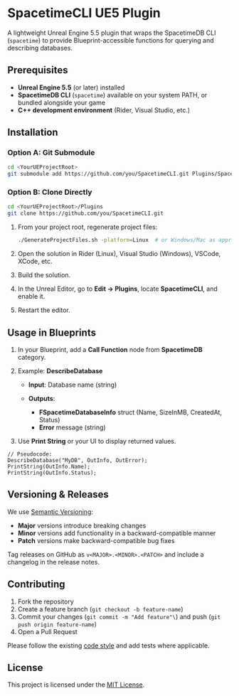 # SpacetimeCLI UE5 Plugin

A lightweight Unreal Engine 5.5 plugin that wraps the SpacetimeDB CLI (`spacetime`) to provide Blueprint-accessible functions for querying and describing databases.

## Prerequisites

* **Unreal Engine 5.5** (or later) installed
* **SpacetimeDB CLI** (`spacetime`) available on your system PATH, or bundled alongside your game
* **C++ development environment** (Rider, Visual Studio, etc.)

## Installation

### Option A: Git Submodule

```bash
cd <YourUEProjectRoot>
git submodule add https://github.com/you/SpacetimeCLI.git Plugins/SpacetimeCLI
```

### Option B: Clone Directly

```bash
cd <YourUEProjectRoot>/Plugins
git clone https://github.com/you/SpacetimeCLI.git
```

1. From your project root, regenerate project files:

   ```bash
   ./GenerateProjectFiles.sh -platform=Linux  # or Windows/Mac as appropriate
   ```
2. Open the solution in Rider (Linux), Visual Studio (Windows), VSCode, XCode, etc.
3. Build the solution.
4. In the Unreal Editor, go to **Edit → Plugins**, locate **SpacetimeCLI**, and enable it.
5. Restart the editor.

## Usage in Blueprints

1. In your Blueprint, add a **Call Function** node from **SpacetimeDB** category.
2. Example: **DescribeDatabase**

    * **Input**: Database name (string)
    * **Outputs**:

        * **FSpacetimeDatabaseInfo** struct (Name, SizeInMB, CreatedAt, Status)
        * **Error** message (string)
3. Use **Print String** or your UI to display returned values.

```blueprint
// Pseudocode:
DescribeDatabase("MyDB", OutInfo, OutError);
PrintString(OutInfo.Name);
PrintString(OutInfo.Status);
```

## Versioning & Releases

We use [Semantic Versioning](https://semver.org/):

* **Major** versions introduce breaking changes
* **Minor** versions add functionality in a backward-compatible manner
* **Patch** versions make backward-compatible bug fixes

Tag releases on GitHub as `v<MAJOR>.<MINOR>.<PATCH>` and include a changelog in the release notes.

## Contributing

1. Fork the repository
2. Create a feature branch (`git checkout -b feature-name`)
3. Commit your changes (`git commit -m "Add feature"\`) and push (`git push origin feature-name`)
4. Open a Pull Request

Please follow the existing [code style](https://dev.epicgames.com/documentation/en-us/unreal-engine/epic-cplusplus-coding-standard-for-unreal-engine) and add tests where applicable.

## License

This project is licensed under the [MIT License](LICENSE).
